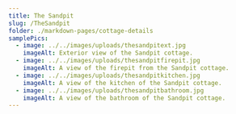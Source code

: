 ```yaml
---
title: The Sandpit
slug: /TheSandpit
folder: ./markdown-pages/cottage-details
samplePics:
  - image: ../../images/uploads/thesandpitext.jpg
    imageAlt: Exterior view of the Sandpit cottage.
  - image: ../../images/uploads/thesandpitfirepit.jpg
    imageAlt: A view of the firepit from the Sandpit cottage.
  - image: ../../images/uploads/thesandpitkitchen.jpg
    imageAlt: A view of the kitchen of the Sandpit cottage.
  - image: ../../images/uploads/thesandpitbathroom.jpg
    imageAlt: A view of the bathroom of the Sandpit cottage.
---
```

